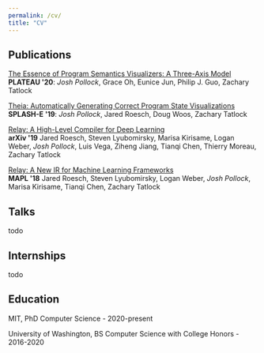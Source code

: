 ```yaml
---
permalink: /cv/
title: "CV"
---
```


## Publications

[The Essence of Program Semantics Visualizers: A Three-Axis
Model](../assets/pdfs/essence-of-program-semantics-visualizers_PLATEAU-2020.pdf)  
**PLATEAU '20**: *Josh Pollock*, Grace Oh, Eunice Jun, Philip J. Guo, Zachary Tatlock

[Theia: Automatically Generating Correct Program State Visualizations](../assets/pdfs/2019-splashe-theia-psv-viz.pdf)  
**SPLASH-E '19**: *Josh Pollock*, Jared Roesch, Doug Woos, Zachary Tatlock

[Relay: A High-Level Compiler for Deep Learning](https://arxiv.org/abs/1904.08368)  
**arXiv '19** Jared Roesch, Steven Lyubomirsky, Marisa Kirisame, Logan Weber, *Josh Pollock*, Luis Vega, Ziheng
Jiang, Tianqi Chen, Thierry Moreau, Zachary Tatlock

[Relay: A New IR for Machine Learning Frameworks](https://arxiv.org/abs/1810.00952)  
**MAPL '18** Jared Roesch, Steven Lyubomirsky, Logan Weber, *Josh Pollock*, Marisa Kirisame, Tianqi Chen, Zachary
Tatlock

## Talks

todo

## Internships

todo

## Education

MIT, PhD Computer Science - 2020-present

University of Washington, BS Computer Science with College Honors - 2016-2020